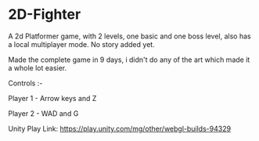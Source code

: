 # 2D-Fighter

A 2d Platformer game, with 2 levels, one basic and one boss level, also has a local multiplayer mode. No story added yet.

Made the complete game in 9 days, i didn't do any of the art which made it a whole lot easier.

Controls :-

  Player 1 - Arrow keys and Z

  Player 2 - WAD and G

Unity Play Link: https://play.unity.com/mg/other/webgl-builds-94329
